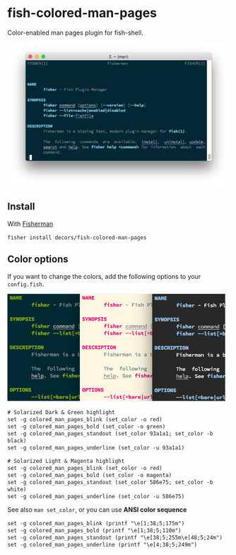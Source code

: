 # fish-colored-man-pages

Color-enabled man pages plugin for fish-shell.

![ss1](https://raw.githubusercontent.com/decors/various/master/images/colored-man-pages-screenshot.png)

## Install

With [Fisherman](https://github.com/fisherman/fisherman)

```fish
fisher install decors/fish-colored-man-pages
```

## Color options

If you want to change the colors, add the following options to your `config.fish`.

![ss2](https://raw.githubusercontent.com/decors/various/master/images/colored-man-pages-screenshot2.png)

```fish
# Solarized Dark & Green highlight
set -g colored_man_pages_blink (set_color -o red)
set -g colored_man_pages_bold (set_color -o green)
set -g colored_man_pages_standout (set_color 93a1a1; set_color -b black)
set -g colored_man_pages_underline (set_color -u 93a1a1)
```

```fish
# Solarized Light & Magenta highlight
set -g colored_man_pages_blink (set_color -o red)
set -g colored_man_pages_bold (set_color -o magenta)
set -g colored_man_pages_standout (set_color 586e75; set_color -b white)
set -g colored_man_pages_underline (set_color -u 586e75)
```

See also `man set_color`, or you can use **ANSI color sequence**

```fish
set -g colored_man_pages_blink (printf "\e[1;38;5;175m")
set -g colored_man_pages_bold (printf "\e[1;38;5;110m")
set -g colored_man_pages_standout (printf "\e[38;5;255m\e[48;5;24m")
set -g colored_man_pages_underline (printf "\e[4;38;5;249m")
```

